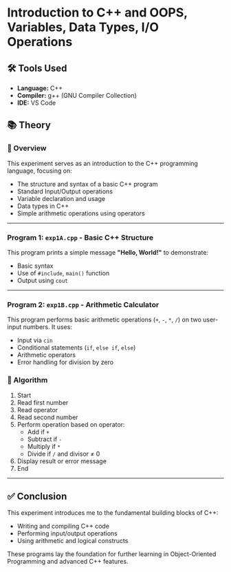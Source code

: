 # Introduction to C++ and OOPS, Variables, Data Types, I/O Operations

## 🛠️ Tools Used
- **Language:** C++
- **Compiler:** g++ (GNU Compiler Collection)
- **IDE:** VS Code

## 📚 Theory

### 🔹 Overview
This experiment serves as an introduction to the C++ programming language, focusing on:
- The structure and syntax of a basic C++ program
- Standard Input/Output operations
- Variable declaration and usage
- Data types in C++
- Simple arithmetic operations using operators

---

### Program 1: `exp1A.cpp` - Basic C++ Structure
This program prints a simple message **"Hello, World!"** to demonstrate:
- Basic syntax
- Use of `#include`, `main()` function
- Output using `cout`

---

### Program 2: `exp1B.cpp` - Arithmetic Calculator
This program performs basic arithmetic operations (`+`, `-`, `*`, `/`) on two user-input numbers. It uses:
- Input via `cin`
- Conditional statements (`if`, `else if`, `else`)
- Arithmetic operators
- Error handling for division by zero

### 🧮 Algorithm
1. Start
2. Read first number
3. Read operator
4. Read second number
5. Perform operation based on operator:
   - Add if `+`
   - Subtract if `-`
   - Multiply if `*`
   - Divide if `/` and divisor ≠ 0
6. Display result or error message
7. End

---

## ✅ Conclusion
This experiment introduces me to the fundamental building blocks of C++:
- Writing and compiling C++ code
- Performing input/output operations
- Using arithmetic and logical constructs

These programs lay the foundation for further learning in Object-Oriented Programming and advanced C++ features.
